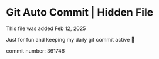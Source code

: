 # Git Auto Commit | Hidden File

This file was added Feb 12, 2025

Just for fun and keeping my daily git commit active 🤪

commit number: 361746
